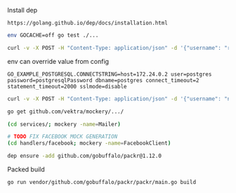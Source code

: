 Install dep
```
https://golang.github.io/dep/docs/installation.html
```

```bash
env GOCACHE=off go test ./...
```

```bash
curl -v -X POST -H "Content-Type: application/json" -d '{"username": "root", "password": "password"}' http://127.0.0.1:1234/auth/login
```

env can override value from config
```
GO_EXAMPLE_POSTGRESQL.CONNECTSTRING=host=172.24.0.2 user=postgres password=postgresqlPassword dbname=postgres connect_timeout=2 statement_timeout=2000 sslmode=disable
```

```bash
curl -v -X POST -H "Content-Type: application/json" -d '{"username": "nikit.cpp@yandex.ru", "password": "password"}' http://127.0.0.1:1234/auth/register
```

```bash
go get github.com/vektra/mockery/.../
```

```bash
(cd services/; mockery -name=Mailer)

# TODO FIX FACEBOOK MOCK GENERATION
(cd handlers/facebook; mockery -name=FacebookClient)
```

```bash
dep ensure -add github.com/gobuffalo/packr@1.12.0
```

Packed build
```bash
go run vendor/github.com/gobuffalo/packr/packr/main.go build
```